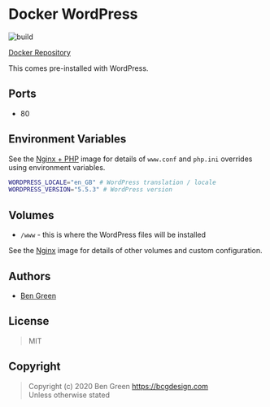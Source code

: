 # Docker WordPress

![build](https://github.com/bencgreen/docker-wordpress/workflows/build/badge.svg)

[Docker Repository](https://hub.docker.com/r/bcgdesign/wordpress)

This comes pre-installed with WordPress.

## Ports

* 80

## Environment Variables

See the [Nginx + PHP](https://github.com/bencgreen/docker-nginx-php) image for details of `www.conf` and `php.ini` overrides using environment variables.

```bash
WORDPRESS_LOCALE="en_GB" # WordPress translation / locale
WORDPRESS_VERSION="5.5.3" # WordPress version
```

## Volumes

* `/www` - this is where the WordPress files will be installed

See the [Nginx](https://github.com/bencgreen/docker-nginx) image for details of other volumes and custom configuration.

## Authors

* [Ben Green](https://github.com/bencgreen)

## License

> MIT

## Copyright

> Copyright (c) 2020 Ben Green <https://bcgdesign.com>  
> Unless otherwise stated
